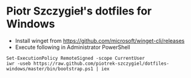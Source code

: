 ﻿# Piotr Szczygieł's dotfiles for Windows

 - Install winget from https://github.com/microsoft/winget-cli/releases
 - Execute following in Administrator PowerShell
```
Set-ExecutionPolicy RemoteSigned -scope CurrentUser
iwr -useb https://raw.github.com/piotrek-szczygiel/dotfiles-windows/master/bin/bootstrap.ps1 | iex
```
